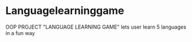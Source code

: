 # Languagelearninggame
OOP PROJECT "LANGUAGE LEARNING GAME" lets user learn 5 languages in a fun way
